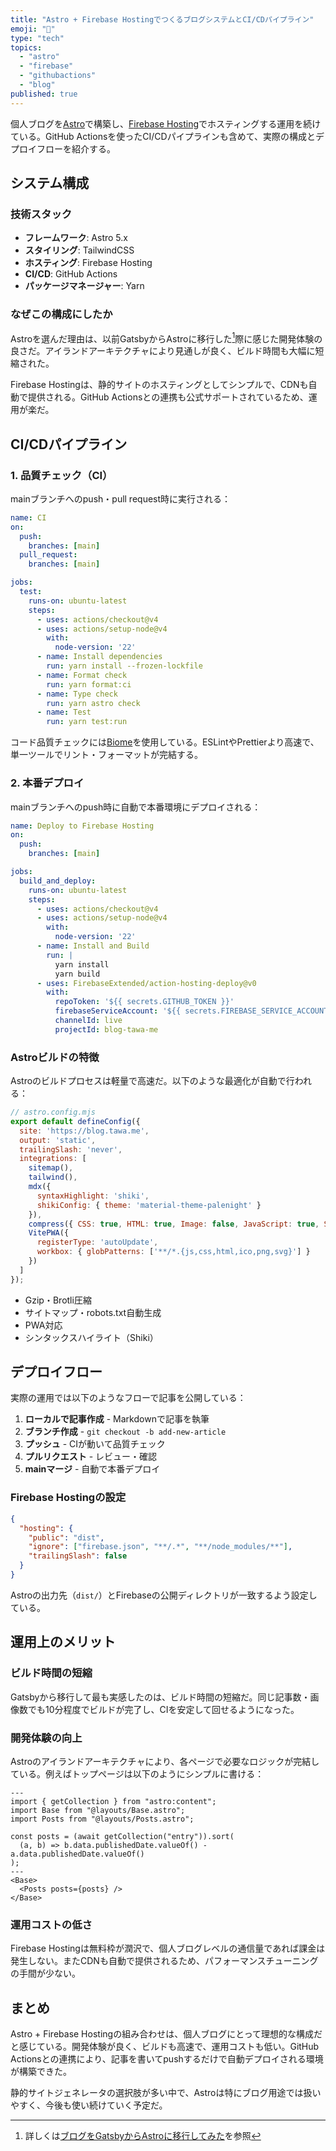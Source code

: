 ```yaml
---
title: "Astro + Firebase HostingでつくるブログシステムとCI/CDパイプライン"
emoji: "🚀"
type: "tech"
topics:
  - "astro"
  - "firebase"
  - "githubactions"
  - "blog"
published: true
---
```


個人ブログを[Astro](https://astro.build/)で構築し、[Firebase Hosting](https://firebase.google.com/docs/hosting)でホスティングする運用を続けている。GitHub Actionsを使ったCI/CDパイプラインも含めて、実際の構成とデプロイフローを紹介する。

## システム構成

### 技術スタック

- **フレームワーク**: Astro 5.x
- **スタイリング**: TailwindCSS
- **ホスティング**: Firebase Hosting
- **CI/CD**: GitHub Actions
- **パッケージマネージャー**: Yarn

### なぜこの構成にしたか

Astroを選んだ理由は、以前GatsbyからAstroに移行した[^gatsby-migration]際に感じた開発体験の良さだ。アイランドアーキテクチャにより見通しが良く、ビルド時間も大幅に短縮された。

Firebase Hostingは、静的サイトのホスティングとしてシンプルで、CDNも自動で提供される。GitHub Actionsとの連携も公式サポートされているため、運用が楽だ。

## CI/CDパイプライン

### 1. 品質チェック（CI）

mainブランチへのpush・pull request時に実行される：

```yaml
name: CI
on:
  push:
    branches: [main]
  pull_request:
    branches: [main]

jobs:
  test:
    runs-on: ubuntu-latest
    steps:
      - uses: actions/checkout@v4
      - uses: actions/setup-node@v4
        with:
          node-version: '22'
      - name: Install dependencies
        run: yarn install --frozen-lockfile
      - name: Format check
        run: yarn format:ci
      - name: Type check
        run: yarn astro check
      - name: Test
        run: yarn test:run
```

コード品質チェックには[Biome](https://biomejs.dev/)を使用している。ESLintやPrettierより高速で、単一ツールでリント・フォーマットが完結する。

### 2. 本番デプロイ

mainブランチへのpush時に自動で本番環境にデプロイされる：

```yaml
name: Deploy to Firebase Hosting
on:
  push:
    branches: [main]

jobs:
  build_and_deploy:
    runs-on: ubuntu-latest
    steps:
      - uses: actions/checkout@v4
      - uses: actions/setup-node@v4
        with:
          node-version: '22'
      - name: Install and Build
        run: |
          yarn install
          yarn build
      - uses: FirebaseExtended/action-hosting-deploy@v0
        with:
          repoToken: '${{ secrets.GITHUB_TOKEN }}'
          firebaseServiceAccount: '${{ secrets.FIREBASE_SERVICE_ACCOUNT_BLOG_TAWA_ME }}'
          channelId: live
          projectId: blog-tawa-me
```

### Astroビルドの特徴

Astroのビルドプロセスは軽量で高速だ。以下のような最適化が自動で行われる：

```javascript
// astro.config.mjs
export default defineConfig({
  site: 'https://blog.tawa.me',
  output: 'static',
  trailingSlash: 'never',
  integrations: [
    sitemap(),
    tailwind(),
    mdx({
      syntaxHighlight: 'shiki',
      shikiConfig: { theme: 'material-theme-palenight' }
    }),
    compress({ CSS: true, HTML: true, Image: false, JavaScript: true, SVG: true }),
    VitePWA({
      registerType: 'autoUpdate',
      workbox: { globPatterns: ['**/*.{js,css,html,ico,png,svg}'] }
    })
  ]
});
```

- Gzip・Brotli圧縮
- サイトマップ・robots.txt自動生成
- PWA対応
- シンタックスハイライト（Shiki）

## デプロイフロー

実際の運用では以下のようなフローで記事を公開している：

1. **ローカルで記事作成** - Markdownで記事を執筆
2. **ブランチ作成** - `git checkout -b add-new-article`
3. **プッシュ** - CIが動いて品質チェック
4. **プルリクエスト** - レビュー・確認
5. **mainマージ** - 自動で本番デプロイ

### Firebase Hostingの設定

```json
{
  "hosting": {
    "public": "dist",
    "ignore": ["firebase.json", "**/.*", "**/node_modules/**"],
    "trailingSlash": false
  }
}
```

Astroの出力先（`dist/`）とFirebaseの公開ディレクトリが一致するよう設定している。

## 運用上のメリット

### ビルド時間の短縮

Gatsbyから移行して最も実感したのは、ビルド時間の短縮だ。同じ記事数・画像数でも10分程度でビルドが完了し、CIを安定して回せるようになった。

### 開発体験の向上

Astroのアイランドアーキテクチャにより、各ページで必要なロジックが完結している。例えばトップページは以下のようにシンプルに書ける：

```astro
---
import { getCollection } from "astro:content";
import Base from "@layouts/Base.astro";
import Posts from "@layouts/Posts.astro";

const posts = (await getCollection("entry")).sort(
  (a, b) => b.data.publishedDate.valueOf() - a.data.publishedDate.valueOf()
);
---
<Base>
  <Posts posts={posts} />
</Base>
```

### 運用コストの低さ

Firebase Hostingは無料枠が潤沢で、個人ブログレベルの通信量であれば課金は発生しない。またCDNも自動で提供されるため、パフォーマンスチューニングの手間が少ない。

## まとめ

Astro + Firebase Hostingの組み合わせは、個人ブログにとって理想的な構成だと感じている。開発体験が良く、ビルドも高速で、運用コストも低い。GitHub Actionsとの連携により、記事を書いてpushするだけで自動デプロイされる環境が構築できた。

静的サイトジェネレータの選択肢が多い中で、Astroは特にブログ用途では扱いやすく、今後も使い続けていく予定だ。

[^gatsby-migration]: 詳しくは[ブログをGatsbyからAstroに移行してみた](https://zenn.dev/tawachan/articles/gatsby-to-astro)を参照
